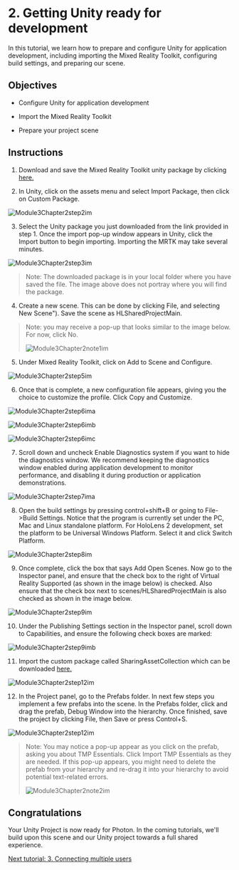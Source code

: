 # 2. Getting Unity ready for development 


In this tutorial, we learn how to prepare and configure Unity for application development, including importing the Mixed Reality Toolkit, configuring build settings, and preparing our scene.

## Objectives

- Configure Unity for application development

- Import the Mixed Reality Toolkit

- Prepare your project scene

## Instructions

1. Download and save the Mixed Reality Toolkit unity package by clicking [here.](https://github.com/microsoft/MixedRealityToolkit-Unity/releases/download/v2.0.0-RC2.1/Microsoft.MixedReality.Toolkit.Unity.Foundation-v2.0.0-RC2.1.unitypackage)

2. In Unity, click on the assets menu and select Import Package, then click on Custom Package.

![Module3Chapter2step2im](images/module3chapter2step2im.PNG)

3. Select the Unity package you just downloaded from the link provided in step 1. Once the import pop-up window appears in Unity, click the Import button to begin importing. Importing the MRTK may take several minutes.

![Module3Chapter2step3im](images/module3chapter2step3im.PNG)

> Note: The downloaded package is in your local folder where you have saved the file. The image above does not portray where you will find the package.

4. Create a new scene. This can be done by clicking File, and selecting New Scene"). Save the scene as HLSharedProjectMain.

> Note: you may receive a pop-up that looks similar to the image below. For now, click No.
>
> ![Module3Chapter2note1im](images/module3chapter2note1im.PNG)

5. Under Mixed Reality Toolkit, click on Add to Scene and Configure.

![Module3Chapter2step5im](images/module3chapter2step5im.PNG)

6. Once that is complete, a new configuration file appears, giving you the choice to customize the profile. Click Copy and Customize.

![Module3Chapter2step6ima](images/module3chapter2step6ima.PNG)

![Module3Chapter2step6imb](images/module3chapter2step6imb.PNG)

![Module3Chapter2step6imc](images/module3chapter2step6imc.PNG)

7. Scroll down and uncheck Enable Diagnostics system if you want to hide the diagnostics window. We recommend keeping the diagnostics window enabled during application development to monitor performance, and disabling it during production or application demonstrations. 

![Module3Chapter2step7ima](images/module3chapter2step7ima.PNG)

8. Open the build settings by pressing control+shift+B or going to File->Build Settings. Notice that the program is currently set under the PC, Mac and Linux standalone platform. For HoloLens 2 development, set the platform to be Universal Windows Platform. Select it and click Switch Platform.

![Module3Chapter2step8im](images/module3chapter2step8im.PNG)

9. Once complete, click the box that says Add Open Scenes. Now go to the Inspector panel, and ensure that the check box to the right of Virtual Reality Supported (as shown in the image below) is checked. Also ensure that the check box next to scenes/HLSharedProjectMain is also checked as shown in the image below.

![Module3Chapter2step9im](images/module3chapter2step9im.PNG)

10. Under the Publishing Settings section in the Inspector panel, scroll down to Capabilities, and ensure the following check boxes are marked:

![Module3Chapter2step9imb](images/module3chapter2step9imb.PNG)

11. Import the custom package called SharingAssetCollection which can be downloaded [here.](https://github.com/microsoft/MixedRealityLearning/releases/tag/development)

![Module3Chapter2step12im](images/module3chapter2step11im.PNG)

12. In the Project panel, go to the Prefabs folder. In next few steps you implement a few prefabs into the scene. In the Prefabs folder, click and drag the prefab, Debug Window into the hierarchy. Once finished, save the project by clicking File, then Save or press Control+S.

![Module3Chapter2step12im](images/module3chapter2step12im.PNG)

   > Note: You may notice a pop-up appear as you click on the prefab, asking you about TMP Essentials. Click Import TMP Essentials as they are needed. If this pop-up appears, you might need to delete the prefab from your hierarchy and re-drag it into your hierarchy to avoid potential text-related errors.
   >
>![Module3Chapter2note2im](images/module3chapter2note2im.PNG)


## Congratulations

Your Unity Project is now ready for Photon. In the coming tutorials, we'll build upon this scene and our Unity project towards a full shared experience.

[Next tutorial: 3. Connecting multiple users](mrlearning-sharing(photon)-ch3.md)

